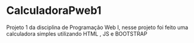 # CalculadoraPweb1
Projeto 1 da disciplina de Programação Web I, nesse projeto foi feito uma calculadora simples utilizando HTML , JS e BOOTSTRAP
